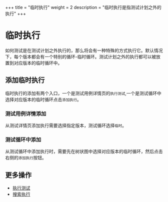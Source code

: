 +++
title = "临时执行"
weight = 2
description = "临时执行是指测试计划之外的执行"
+++

# 临时执行

如何测试是在测试计划之外执行的，那么将会有一种特殊的方式执行它。默认情况下，每个版本都会有一个特别的循环-临时循环。测试计划之外的执行都可以被放置到对应版本的临时循环中。

## 添加临时执行

临时执行的添加有两个入口，一个是测试用例详情页的`执行测试`,一个是测试循环中选择对应版本的临时循环点击`添加执行`。

### 测试用例详情添加

从测试详情页添加执行需要选择指定版本，测试循环选择`临时`。

### 测试循环中添加

从测试循环中添加执行时，需要先在树状图中选择对应版本的临时循环，然后点击右侧的`添加执行`按钮。

## 更多操作

- [执行测试](../execution)
- [搜索执行](../search-execution)